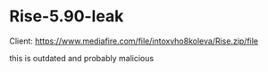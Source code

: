 # Rise-5.90-leak
Client: https://www.mediafire.com/file/intoxvho8koleva/Rise.zip/file

this is outdated and probably malicious
